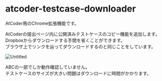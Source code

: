 # atcoder-testcase-downloader

AtCoder用のChrome拡張機能です。

AtCoderの提出ページ内に公開済みテストケースのコピー機能を追加します。  
Dropboxからダウンロードする手間を省くことができます。  
ブラウザ上でリンクを辿ってダウンロードするのと同じことをしています。

![Untitled](https://github.com/fecf/atcoder-testcase-downloader/assets/6128431/58d7b2c1-0747-44b2-a015-4dde8c4dd0e8)

ABCの一部でしか動作確認していません。  
テストケースのサイズが大きい問題はダウンロードに時間がかかります。  
